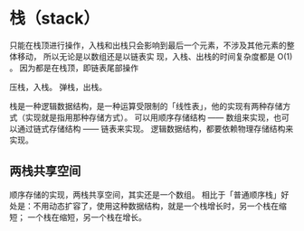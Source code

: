 # 栈（stack）

只能在栈顶进行操作，入栈和出栈只会影响到最后一个元素，不涉及其他元素的整体移动，
所以无论是以数组还是以链表实 现，入栈、出栈的时间复杂度都是 O(1) 。
因为都是在栈顶，即链表尾部操作

压栈，入栈。
弹栈，出栈。

栈是一种逻辑数据结构，是一种运算受限制的「线性表」，他的实现有两种存储方式（实现就是指用那种存储方式）。
可以用顺序存储结构 —— 数组来实现，也可以通过链式存储结构 —— 链表来实现。
逻辑数据结构，都要依赖物理存储结构来实现。

## 两栈共享空间

顺序存储的实现，两栈共享空间，其实还是一个数组。
相比于「普通顺序栈」好处是：不用动态扩容了，使用这种数据结构，就是一个栈增长时，另一个栈在缩短；
一个栈在缩短，另一个栈在增长。
